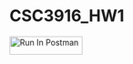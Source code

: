 # CSC3916_HW1

[<img src="https://run.pstmn.io/button.svg" alt="Run In Postman" style="width: 128px; height: 32px;">](https://app.getpostman.com/run-collection/41558294-5f47663a-9165-4387-86b4-4cb8233ad837?action=collection%2Ffork&source=rip_markdown&collection-url=entityId%3D41558294-5f47663a-9165-4387-86b4-4cb8233ad837%26entityType%3Dcollection%26workspaceId%3Dffcf64e2-8d61-42ca-8625-b0d3fd347bbc#?env%5Bshcmitz-hw1%5D=W3sia2V5IjoiZWNob19ib2R5IiwidmFsdWUiOiJ7IFwibWVzc2FnZVwiOiBcIkhlbGxvdyBXb3JsZCBDVSBEZW52ZXJcIiB9IiwiZW5hYmxlZCI6dHJ1ZSwidHlwZSI6ImRlZmF1bHQiLCJzZXNzaW9uVmFsdWUiOiJ7IFwibWVzc2FnZVwiOiBcIkhlbGxvdyBXb3JsZCBDVSBEZW52ZXJcIiB9IiwiY29tcGxldGVTZXNzaW9uVmFsdWUiOiJ7IFwibWVzc2FnZVwiOiBcIkhlbGxvdyBXb3JsZCBDVSBEZW52ZXJcIiB9Iiwic2Vzc2lvbkluZGV4IjowfV0=)
